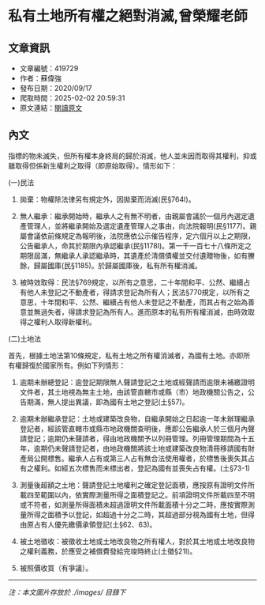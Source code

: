 # 私有土地所有權之絕對消滅,曾榮耀老師

## 文章資訊
- 文章編號：419729
- 作者：蘇偉強
- 發布日期：2020/09/17
- 爬取時間：2025-02-02 20:59:31
- 原文連結：[閱讀原文](https://real-estate.get.com.tw/Columns/detail.aspx?no=419729)

## 內文
指標的物未滅失，但所有權本身終局的歸於消滅，他人並未因而取得其權利，抑或雖取得但係新生權利之取得（即原始取得）。情形如下：

(一)民法

1. 拋棄：物權除法律另有規定外，因拋棄而消滅(民§764I)。

2. 無人繼承：繼承開始時，繼承人之有無不明者，由親屬會議於一個月內選定遺產管理人，並將繼承開始及選定遺產管理人之事由，向法院報明(民§1177)。親屬會議依前條規定為報明後，法院應依公示催告程序，定六個月以上之期限，公告繼承人，命其於期限內承認繼承(民§1178I)。第一千一百七十八條所定之期限屆滿，無繼承人承認繼承時，其遺產於清償債權並交付遺贈物後，如有賸餘，歸屬國庫(民§1185)。於歸屬國庫後，私有所有權消滅。

3. 被時效取得：民法§769規定，以所有之意思，二十年間和平、公然、繼續占有他人未登記之不動產者，得請求登記為所有人；民法§770規定，以所有之意思，十年間和平、公然、繼續占有他人未登記之不動產，而其占有之始為善意並無過失者，得請求登記為所有人。進而原本的私有所有權消滅，由時效取得之權利人取得新權利。

(二)土地法

首先，根據土地法第10條規定，私有土地之所有權消滅者，為國有土地。亦即所有權歸復於國家所有。例如下列情形：

1. 逾期未辦總登記：逾登記期限無人聲請登記之土地或經聲請而逾限未補繳證明文件者，其土地視為無主土地，由該管直轄市或縣（市）地政機關公告之，公告期滿，無人提出異議，即為國有土地之登記(土§57)。

2. 逾期未辦繼承登記：土地或建築改良物，自繼承開始之日起逾一年未辦理繼承登記者，經該管直轄市或縣市地政機關查明後，應即公告繼承人於三個月內聲請登記；逾期仍未聲請者，得由地政機關予以列冊管理。列冊管理期間為十五年，逾期仍未聲請登記者，由地政機關將該土地或建築改良物清冊移請國有財產局公開標售。繼承人占有或第三人占有無合法使用權者，於標售後喪失其占有之權利。如經五次標售而未標出者，登記為國有並喪失占有權。(土§73-1)

3. 測量後超額之土地：聲請登記土地權利之確定登記面積，應按原有證明文件所載四至範圍以內，依實際測量所得之面積登記之。前項證明文件所載四至不明或不符者，如測量所得面積未超過證明文件所載面積十分之二時，應按實際測量所得之面積予以登記，如超過十分之二時，其超過部分視為國有土地，但得由原占有人優先繳價承領登記(土§62、63)。

4. 被土地徵收：被徵收土地或土地改良物之所有權人，對於其土地或土地改良物之權利義務，於應受之補償費發給完竣時終止(土徵§21I)。

5. 被照價收買（有爭議）。

---
*注：本文圖片存放於 ./images/ 目錄下*
